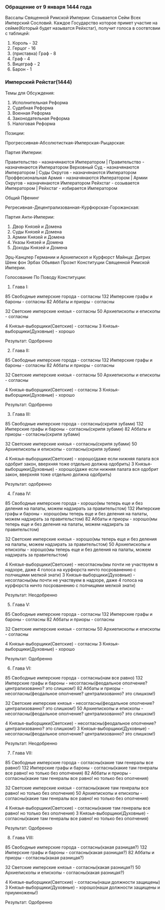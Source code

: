 ### Обращение от 9 января 1444 года

Вассалы Священной Римской Империи: Созывается Сейм Всех Имперский Сословий.
Каждое Государство которое примет участие на сейме(Который будет называтся Рейхстаг), получит голоса в соотвтсвии с таблицей:

1. Король - 32
2. Герцог - 16
3. (приставка) Граф - 8
4. Граф - 4
5. Вицеграф - 2
6. Барон - 1

### Имперский Рейстаг(1444)

Темы для Обсуждения:

1. Исполнительная Реформа
2. Судебная Реформа
3. Военная Реформа
4. Законодательная Реформа
5. Налоговая Реформа

Позиции:

Прогрессивная-Абсолютисткая-Имперская-Рыцарская:

Партия Империи:

Правительство - назначянаются Императором | Правительство - назначянаются Императором
Верховный Суд - назначянаются Императором | Суды Округов - назначянаются Императором
Проффесиональная Армия - назначянаются Императором | Армии Округов - назначянаются Императором
Рейхстаг - созывается Императором | Рейхстаг - избирается Императором

Общий Пфенинг

Регресивная-Децентрализованная-Курфюрская-Горожанская:

Партия Анти-Империи:

1. Двор Князей и Домена
2. Суды Князей и Домена
3. Армии Князей и Домена
4. Указы Князей и Домена
5. Доходы Князей и Домена

Эрц-Канцлер Германии и Архиепископ и Курфюрст Майнца: Дитрих Шенк фон Эрбах Обьявил Проэкт Конституции Священной Римской Империи.

Голосование По Поводу Конституции:

1. Глава I:

85 Свободные имперские города - согласны
132 Имперские графы и бароны - согласны
82 Аббаты и приоры - согласны

32 Светские имперские князья - согласны
50 Архиепископы и епископы - согласны

4 Князья-выборщики(Светские) - согласны
3 Князья-выборщики(Духовные) - хорошо

Результат: Одобренно

2. Глава II:

85 Свободные имперские города - согласны
132 Имперские графы и бароны - согласны
82 Аббаты и приоры - согласны

32 Светские имперские князья - согласны
50 Архиепископы и епископы - согласны

4 Князья-выборщики(Светские) - согласны
3 Князья-выборщики(Духовные) - хорошо

Результат: Одобренно

3. Глава III:

85 Свободные имперские города - согласны(скрипя зубами)
132 Имперские графы и бароны - согласны(скрипя зубами)
82 Аббаты и приоры - согласны(скрипя зубами)

32 Светские имперские князья - согласны(скрипя зубами)
50 Архиепископы и епископы - согласны(скрипя зубами)

4 Князья-выборщики(Светские) - хорошо(даже если нижняя палата вся одобрит закон, вверхняя тоже отдельно должна одобрить)
3 Князья-выборщики(Духовные) - хорошо(даже если нижняя палата вся одобрит закон, вверхняя тоже отдельно должна одобрить)

Результат: одобренно

4. Глава IV:

85 Свободные имперские города - хорошо(мы теперь еще и без деления на палаты, можем надзирать за правительстом)
132 Имперские графы и бароны - хорошо(мы теперь еще и без деления на палаты, можем надзирать за правительстом)
82 Аббаты и приоры - хорошо(мы теперь еще и без деления на палаты, можем надзирать за правительстом)

32 Светские имперские князья - хорошо(мы теперь еще и без деления на палаты, можем надзирать за правительстом)
50 Архиепископы и епископы - хорошо(мы теперь еще и без деления на палаты, можем надзирать за правительстом)

4 Князья-выборщики(Светские) - несогласны(мы почти не участвуем в надзоре, даже 4 голоса на курфюрста ничто посрованению с полчищями мелкой знати)
3 Князья-выборщики(Духовные) - несогласны(мы почти не участвуем в надзоре, даже 4 голоса на курфюрста ничто посрованению с полчищями мелкой знати)

Результат: Неодобренно

5. Глава V:

85 Свободные имперские города - согласны
132 Имперские графы и бароны - согласны
82 Аббаты и приоры - согласны

32 Светские имперские князья - согласны
50 Архиепископы и епископы - согласны

4 Князья-выборщики(Светские) - согласны
3 Князья-выборщики(Духовные) - хорошо

Результат: Одобренно

6. Глава VI:

85 Свободные имперские города - согласны(нам все равно)
132 Имперские графы и бароны - несогласны(феодальное ополчение? централизованно? это слишком!)
82 Аббаты и приоры - несогласны(феодальное ополчение? централизованно? это слишком!)

32 Светские имперские князья - несогласны(феодальное ополчение? централизованно? это слишком!)
50 Архиепископы и епископы - несогласны(феодальное ополчение? централизованно? это слишком!)

4 Князья-выборщики(Светские) - несогласны(феодальное ополчение? централизованно? это слишком!)
3 Князья-выборщики(Духовные) - несогласны(феодальное ополчение? централизованно? это слишком!)

Результат: Неодобренно

7. Глава VII:

85 Свободные имперские города - согласны(какие там генералы все равно!)
132 Имперские графы и бароны - согласны(какие там генералы все равно! но только без ополчения)
82 Аббаты и приоры - согласны(какие там генералы все равно! но только без ополчения)

32 Светские имперские князья - согласны(какие там генералы все равно! но только без ополчения)
50 Архиепископы и епископы - согласны(какие там генералы все равно! но только без ополчения)

4 Князья-выборщики(Светские) - согласны(какие там генералы все равно! но только без ополчения)
3 Князья-выборщики(Духовные) - согласны(какие там генералы все равно! но только без ополчения)

Результат: Одобренно

8. Глава VIII:

85 Свободные имперские города - согласны(какая разницая?)
132 Имперские графы и бароны - согласны(какая разницая?)
82 Аббаты и приоры - согласны(какая разницая?)

32 Светские имперские князья - согласны(какая разницая?)
50 Архиепископы и епископы - согласны(какая разницая?)

4 Князья-выборщики(Светские) - согласны(наши должности защищены)
3 Князья-выборщики(Духовные) - хорошо(наши должности защищены и приумножены!)

Результат: Одобренно
